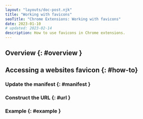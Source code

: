 ```yaml
---
layout: "layouts/doc-post.njk"
title: "Working with favicons"
seoTitle: "Chrome Extensions: Working with favicons"
date: 2023-01-10
# updated: 2023-02-14
description: How to use favicons in Chrome extensions.
---
```


## Overview {: #overview }

## Accessing a websites favicon {: #how-to} 

### Update the manifest {: #manifest }

### Construct the URL {: #url }

### Example {: #example }

<!-- ASIDE
For this to work in a content script, remember to add _favicon as a war -->



[doc-manifest]: /docs/extensions/mv3/manifest/
[doc-war]: /docs/extensions/mv3/manifest/web_accessible_resources/
[doc-cs]: /docs/extensions/mv3/content_scripts/
[gh-favicon-api]: https://github.com/GoogleChrome/chrome-extensions-samples/tree/main/api/favicon
[gh-favicon-cs]: https://github.com/GoogleChrome/chrome-extensions-samples/tree/main/example/favicon-cs
